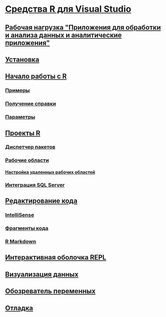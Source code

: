 # [Средства R для Visual Studio](index.md)
## [Рабочая нагрузка "Приложения для обработки и анализа данных и аналитические приложения"](data-science-workload.md)
## [Установка](installation.md)
## [Начало работы с R](getting-started-with-r.md)
### [Примеры](getting-started-samples.md)
### [Получение справки](getting-started-help.md)
### [Параметры](options.md)
## [Проекты R](projects.md)
### [Диспетчер пакетов](package-manager.md)
### [Рабочие области](workspaces.md)
#### [Настройка удаленных рабочих областей](workspaces-remote-setup.md)
### [Интеграция SQL Server](sql-server.md)
## [Редактирование кода](code-editing.md)
### [IntelliSense](code-intellisense.md)
### [Фрагменты кода](code-snippets.md)
### [R Markdown](rmarkdown.md)
## [Интерактивная оболочка REPL](interactive-repl.md)
## [Визуализация данных](visualizing-data.md)
## [Обозреватель переменных](variable-explorer.md)
## [Отладка](debugging.md)